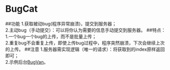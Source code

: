 # BugCat
##功能
1.获取被动bug(程序异常崩溃)，提交到服务器；<br>
2.主动bug（手动提交）：可以将你认为需要的信息手动提交到服务器。
##特点：
1.一个bug一个bug的上传，而不是批量上传；<br>
2.重复bug不会重复上传，即使上传bug过程中，程序突然崩溃，下次会继续上次的上传。
##注意
1.服务器需实现逻辑（唯一的请求）：将获取到的index原样返回即可；<br>
2.示例后台[BugVan](https://github.com/VolodymyrCj/BugVan)。
